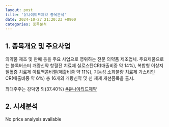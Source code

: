 ```yaml
---
layout: post
title: '유나이티드제약 종목분석'
date: 2024-10-27 21:20:23 +0900
categories: 종목분석
---
```


## 1. 종목개요 및 주요사업

의약품 제조 및 판매 등을 주요 사업으로 영위하는 전문 의약품 제조업체. 주요제품으로는 블록버스터 개량신약 항혈전 치료제 실로스탄CR(매출비중 약 14%), 복합형 이상지질혈증 치료제 아트맥콤비젤(매출비중 약 11%),  기능성 소화불량 치료제 가스티인CR(매출비중 약 6%) 총 16개의 개량신약 및 신 제제 개선품목을 출시.

최대주주는 강덕영 외(37.40%)
[#유나이티드제약](#)

## 2. 시세분석

No price analysis available
